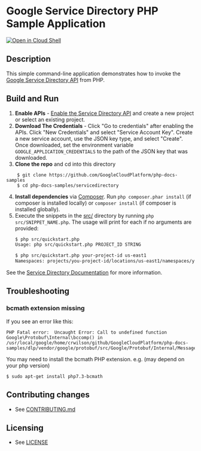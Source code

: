 # Google Service Directory PHP Sample Application

[![Open in Cloud Shell][shell_img]][shell_link]

[shell_img]: http://gstatic.com/cloudssh/images/open-btn.svg
[shell_link]: https://console.cloud.google.com/cloudshell/open?git_repo=https://github.com/googlecloudplatform/php-docs-samples&page=editor&working_dir=servicedirectory

## Description

This simple command-line application demonstrates how to invoke the
[Google Service Directory API][servicedirectory-api] from PHP.

[servicedirectory-api]: https://cloud.google.com/service-directory/

## Build and Run
1.  **Enable APIs** - [Enable the Service Directory API](
    https://console.cloud.google.com/flows/enableapi?apiid=servicedirectory.googleapis.com)
    and create a new project or select an existing project.
2.  **Download The Credentials** - Click "Go to credentials" after enabling the APIs. Click
    "New Credentials"
    and select "Service Account Key". Create a new service account, use the JSON key type, and
    select "Create". Once downloaded, set the environment variable `GOOGLE_APPLICATION_CREDENTIALS`
    to the path of the JSON key that was downloaded.
3.  **Clone the repo** and cd into this directory
```
    $ git clone https://github.com/GoogleCloudPlatform/php-docs-samples
    $ cd php-docs-samples/servicedirectory
```
4.  **Install dependencies** via [Composer](http://getcomposer.org/doc/00-intro.md).
    Run `php composer.phar install` (if composer is installed locally) or `composer install`
    (if composer is installed globally).
5.  Execute the snippets in the [src/](src/) directory by running
    `php src/SNIPPET_NAME.php`. The usage will print for each if no arguments
    are provided:
    ```sh
    $ php src/quickstart.php
    Usage: php src/quickstart.php PROJECT_ID STRING

    $ php src/quickstart.php your-project-id us-east1
    Namespaces: projects/you-project-id/locations/us-east1/namespaces/your-namespace
    ```

See the [Service Directory Documentation](https://cloud.google.com/service-directory/docs/) for more information.

## Troubleshooting

### bcmath extension missing

If you see an error like this:

```
PHP Fatal error:  Uncaught Error: Call to undefined function Google\Protobuf\Internal\bccomp() in /usr/local/google/home/crwilson/github/GoogleCloudPlatform/php-docs-samples/dlp/vendor/google/protobuf/src/Google/Protobuf/Internal/Message.php:986
```

You may need to install the bcmath PHP extension.
e.g. (may depend on your php version)
```
$ sudo apt-get install php7.3-bcmath
```


## Contributing changes

* See [CONTRIBUTING.md](../CONTRIBUTING.md)

## Licensing

* See [LICENSE](../LICENSE)
